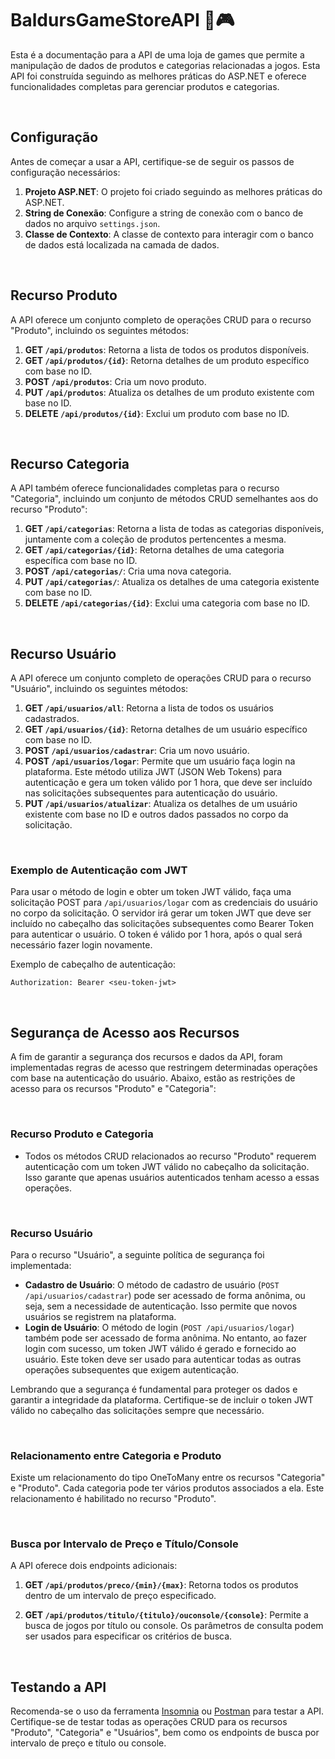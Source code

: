 # BaldursGameStoreAPI :space_invader::video_game:

Esta é a documentação para a API de uma loja de games que permite a manipulação de dados de produtos e categorias relacionadas a jogos. Esta API foi construída seguindo as melhores práticas do ASP.NET e oferece funcionalidades completas para gerenciar produtos e categorias.

<br>

## Configuração

Antes de começar a usar a API, certifique-se de seguir os passos de configuração necessários:

1. **Projeto ASP.NET**: O projeto foi criado seguindo as melhores práticas do ASP.NET.
2. **String de Conexão**: Configure a string de conexão com o banco de dados no arquivo `settings.json`.
3. **Classe de Contexto**: A classe de contexto para interagir com o banco de dados está localizada na camada de dados.

<br>

## Recurso Produto

A API oferece um conjunto completo de operações CRUD para o recurso "Produto", incluindo os seguintes métodos:

1. **GET `/api/produtos`**: Retorna a lista de todos os produtos disponíveis.
2. **GET `/api/produtos/{id}`**: Retorna detalhes de um produto específico com base no ID.
3. **POST `/api/produtos`**: Cria um novo produto.
4. **PUT `/api/produtos`**: Atualiza os detalhes de um produto existente com base no ID.
5. **DELETE `/api/produtos/{id}`**: Exclui um produto com base no ID.

<br>

## Recurso Categoria

A API também oferece funcionalidades completas para o recurso "Categoria", incluindo um conjunto de métodos CRUD semelhantes aos do recurso "Produto":

1. **GET `/api/categorias`**: Retorna a lista de todas as categorias disponíveis, juntamente com a coleção de produtos pertencentes a mesma.
2. **GET `/api/categorias/{id}`**: Retorna detalhes de uma categoria específica com base no ID.
3. **POST `/api/categorias/`**: Cria uma nova categoria.
4. **PUT `/api/categorias/`**: Atualiza os detalhes de uma categoria existente com base no ID.
5. **DELETE `/api/categorias/{id}`**: Exclui uma categoria com base no ID.

<br>

## Recurso Usuário

A API oferece um conjunto completo de operações CRUD para o recurso "Usuário", incluindo os seguintes métodos:

1. **GET `/api/usuarios/all`**: Retorna a lista de todos os usuários cadastrados.
2. **GET `/api/usuarios/{id}`**: Retorna detalhes de um usuário específico com base no ID.
3. **POST `/api/usuarios/cadastrar`**: Cria um novo usuário.
4. **POST `/api/usuarios/logar`**: Permite que um usuário faça login na plataforma. Este método utiliza JWT (JSON Web Tokens) para autenticação e gera um token válido por 1 hora, que deve ser incluído nas solicitações subsequentes para autenticação do usuário.
5. **PUT `/api/usuarios/atualizar`**: Atualiza os detalhes de um usuário existente com base no ID e outros dados passados no corpo da solicitação.

<br>

### Exemplo de Autenticação com JWT

Para usar o método de login e obter um token JWT válido, faça uma solicitação POST para `/api/usuarios/logar` com as credenciais do usuário no corpo da solicitação. O servidor irá gerar um token JWT que deve ser incluído no cabeçalho das solicitações subsequentes como Bearer Token para autenticar o usuário. O token é válido por 1 hora, após o qual será necessário fazer login novamente.

Exemplo de cabeçalho de autenticação:

```
Authorization: Bearer <seu-token-jwt>
```

<br>

## Segurança de Acesso aos Recursos

A fim de garantir a segurança dos recursos e dados da API, foram implementadas regras de acesso que restringem determinadas operações com base na autenticação do usuário. Abaixo, estão as restrições de acesso para os recursos "Produto" e "Categoria":

<br>

### Recurso Produto e Categoria

- Todos os métodos CRUD relacionados ao recurso "Produto" requerem autenticação com um token JWT válido no cabeçalho da solicitação. Isso garante que apenas usuários autenticados tenham acesso a essas operações.

<br>

### Recurso Usuário

Para o recurso "Usuário", a seguinte política de segurança foi implementada:

- **Cadastro de Usuário**: O método de cadastro de usuário (`POST /api/usuarios/cadastrar`) pode ser acessado de forma anônima, ou seja, sem a necessidade de autenticação. Isso permite que novos usuários se registrem na plataforma.
- **Login de Usuário**: O método de login (`POST /api/usuarios/logar`) também pode ser acessado de forma anônima. No entanto, ao fazer login com sucesso, um token JWT válido é gerado e fornecido ao usuário. Este token deve ser usado para autenticar todas as outras operações subsequentes que exigem autenticação.

Lembrando que a segurança é fundamental para proteger os dados e garantir a integridade da plataforma. Certifique-se de incluir o token JWT válido no cabeçalho das solicitações sempre que necessário.

<br>

### Relacionamento entre Categoria e Produto

Existe um relacionamento do tipo OneToMany entre os recursos "Categoria" e "Produto". Cada categoria pode ter vários produtos associados a ela. Este relacionamento é habilitado no recurso "Produto".

<br>

### Busca por Intervalo de Preço e Título/Console

A API oferece dois endpoints adicionais:

1. **GET `/api/produtos/preco/{min}/{max}`**: Retorna todos os produtos dentro de um intervalo de preço especificado.

2. **GET `/api/produtos/titulo/{titulo}/ouconsole/{console}`**: Permite a busca de jogos por título ou console. Os parâmetros de consulta podem ser usados para especificar os critérios de busca.

<br>

## Testando a API

Recomenda-se o uso da ferramenta [Insomnia](https://insomnia.rest/) ou [Postman](https://www.postman.com/) para testar a API. Certifique-se de testar todas as operações CRUD para os recursos "Produto", "Categoria" e "Usuários", bem como os endpoints de busca por intervalo de preço e título ou console.
